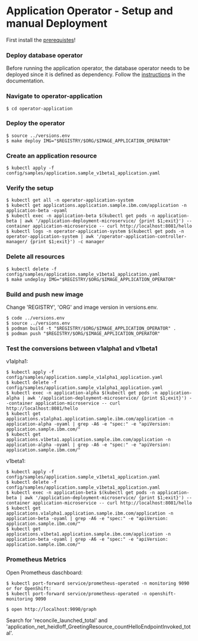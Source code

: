 # Application Operator - Setup and manual Deployment

First install the [prerequistes](Prerequisites.md)!

### Deploy database operator

Before running the application operator, the database operator needs to be deployed since it is defined as dependency. Follow the [instructions](DbSetupManual.md) in the documentation.

### Navigate to operator-application

```
$ cd operator-application
```

### Deploy the operator

```
$ source ../versions.env
$ make deploy IMG="$REGISTRY/$ORG/$IMAGE_APPLICATION_OPERATOR"
```

### Create an application resource

```
$ kubectl apply -f config/samples/application.sample_v1beta1_application.yaml
```

### Verify the setup

```
$ kubectl get all -n operator-application-system
$ kubectl get applications.application.sample.ibm.com/application -n application-beta -oyaml
$ kubectl exec -n application-beta $(kubectl get pods -n application-beta | awk '/application-deployment-microservice/ {print $1;exit}') --container application-microservice -- curl http://localhost:8081/hello
$ kubectl logs -n operator-application-system $(kubectl get pods -n operator-application-system | awk '/operator-application-controller-manager/ {print $1;exit}') -c manager
```

### Delete all resources

```
$ kubectl delete -f config/samples/application.sample_v1beta1_application.yaml
$ make undeploy IMG="$REGISTRY/$ORG/$IMAGE_APPLICATION_OPERATOR"
```

### Build and push new image

Change 'REGISTRY', 'ORG' and image version in versions.env.

```
$ code ../versions.env
$ source ../versions.env
$ podman build -t "$REGISTRY/$ORG/$IMAGE_APPLICATION_OPERATOR" .
$ podman push "$REGISTRY/$ORG/$IMAGE_APPLICATION_OPERATOR"
```

### Test the conversions between v1alpha1 and v1beta1

v1alpha1:

```
$ kubectl apply -f config/samples/application.sample_v1alpha1_application.yaml
$ kubectl delete -f config/samples/application.sample_v1alpha1_application.yaml
$ kubectl exec -n application-alpha $(kubectl get pods -n application-alpha | awk '/application-deployment-microservice/ {print $1;exit}') --container application-microservice -- curl http://localhost:8081/hello
$ kubectl get applications.v1alpha1.application.sample.ibm.com/application -n application-alpha -oyaml | grep -A6 -e "spec:" -e "apiVersion: application.sample.ibm.com/" 
$ kubectl get applications.v1beta1.application.sample.ibm.com/application -n application-alpha -oyaml | grep -A6 -e "spec:" -e "apiVersion: application.sample.ibm.com/" 
```

v1beta1:

```
$ kubectl apply -f config/samples/application.sample_v1beta1_application.yaml
$ kubectl delete -f config/samples/application.sample_v1beta1_application.yaml
$ kubectl exec -n application-beta $(kubectl get pods -n application-beta | awk '/application-deployment-microservice/ {print $1;exit}') --container application-microservice -- curl http://localhost:8081/hello
$ kubectl get applications.v1alpha1.application.sample.ibm.com/application -n application-beta -oyaml | grep -A6 -e "spec:" -e "apiVersion: application.sample.ibm.com/" 
$ kubectl get applications.v1beta1.application.sample.ibm.com/application -n application-beta -oyaml | grep -A6 -e "spec:" -e "apiVersion: application.sample.ibm.com/" 
```

### Prometheus Metrics

Open Prometheus daschboard:

```
$ kubectl port-forward service/prometheus-operated -n monitoring 9090
or for OpenShift:
$ kubectl port-forward service/prometheus-operated -n openshift-monitoring 9090
```

```
$ open http://localhost:9090/graph
```

Search for 'reconcile_launched_total' and 'application_net_heidloff_GreetingResource_countHelloEndpointInvoked_total'.
